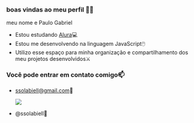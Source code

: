 ### boas vindas ao meu perfil 💙💙 

meu nome e Paulo Gabriel

- Estou estudando [Alura](https://www.alura.com)💻
- Estou me desenvolvendo na linguagem JavaScript🖱️
- Utilizo esse espaço para minha organização e compartilhamento dos meu projetos desenvolvidos⚔️

### Você pode entrar em contato comigo📫

 - ssolabiell@gmail.com📧
   
   ![](https://media.tenor.com/wX8x8wFHEV8AAAAi/vatobiox.gif)

 - @ssolabiell📧
